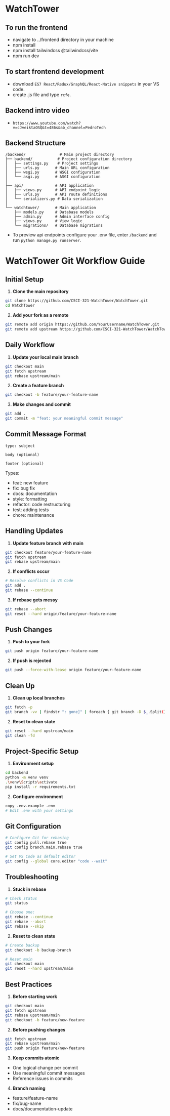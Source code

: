 # WatchTower

## To run the frontend 
- navigate to ../frontend directory in your machine
- npm install
- npm install tailwindcss @tailwindcss/vite
- npm run dev

## To start frontend development
- download `ES7 React/Redux/GraphQL/React-Native snippets` in your VS code.
- create .js file and type `rcfe`.

## Backend intro video
- `https://www.youtube.com/watch?v=cJveiktaOSQ&t=486s&ab_channel=PedroTech`

## Backend Structure

```
/backend/               # Main project directory
├── backend/           # Project configuration directory
│   ├── settings.py    # Project settings
│   ├── urls.py       # Main URL configuration
│   ├── wsgi.py       # WSGI configuration
│   └── asgi.py       # ASGI configuration
│
├── api/              # API application
│   ├── views.py      # API endpoint logic
│   ├── urls.py       # API route definitions
│   └── serializers.py # Data serialization
│
└── watchtower/       # Main application
    ├── models.py     # Database models
    ├── admin.py      # Admin interface config
    ├── views.py      # View logic
    └── migrations/   # Database migrations
```

- To preview api endpoints configure your .env file, enter `/backend` and run `python manage.py runserver`.

# WatchTower Git Workflow Guide

## Initial Setup

1. **Clone the main repository**
```bash
git clone https://github.com/CSCI-321-WatchTower/WatchTower.git
cd WatchTower
```

2. **Add your fork as a remote**
```bash
git remote add origin https://github.com/YourUsername/WatchTower.git
git remote add upstream https://github.com/CSCI-321-WatchTower/WatchTower.git
```

## Daily Workflow

1. **Update your local main branch**
```bash
git checkout main
git fetch upstream
git rebase upstream/main
```

2. **Create a feature branch**
```bash
git checkout -b feature/your-feature-name
```

3. **Make changes and commit**
```bash
git add .
git commit -m "feat: your meaningful commit message"
```

## Commit Message Format
```
type: subject

body (optional)

footer (optional)
```

Types:
- feat: new feature
- fix: bug fix
- docs: documentation
- style: formatting
- refactor: code restructuring
- test: adding tests
- chore: maintenance

## Handling Updates

1. **Update feature branch with main**
```bash
git checkout feature/your-feature-name
git fetch upstream
git rebase upstream/main
```

2. **If conflicts occur**
```bash
# Resolve conflicts in VS Code
git add .
git rebase --continue
```

3. **If rebase gets messy**
```bash
git rebase --abort
git reset --hard origin/feature/your-feature-name
```

## Push Changes

1. **Push to your fork**
```bash
git push origin feature/your-feature-name
```

2. **If push is rejected**
```bash
git push --force-with-lease origin feature/your-feature-name
```

## Clean Up

1. **Clean up local branches**
```bash
git fetch -p
git branch -vv | findstr ": gone]" | foreach { git branch -D $_.Split()[0] }
```

2. **Reset to clean state**
```bash
git reset --hard upstream/main
git clean -fd
```

## Project-Specific Setup

1. **Environment setup**
```bash
cd backend
python -m venv venv
.\venv\Scripts\activate
pip install -r requirements.txt
```

2. **Configure environment**
```bash
copy .env.example .env
# Edit .env with your settings
```

## Git Configuration

```bash
# Configure Git for rebasing
git config pull.rebase true
git config branch.main.rebase true

# Set VS Code as default editor
git config --global core.editor "code --wait"
```

## Troubleshooting

1. **Stuck in rebase**
```bash
# Check status
git status

# Choose one:
git rebase --continue
git rebase --abort
git rebase --skip
```

2. **Reset to clean state**
```bash
# Create backup
git checkout -b backup-branch

# Reset main
git checkout main
git reset --hard upstream/main
```

## Best Practices

1. **Before starting work**
```bash
git checkout main
git fetch upstream
git rebase upstream/main
git checkout -b feature/new-feature
```

2. **Before pushing changes**
```bash
git fetch upstream
git rebase upstream/main
git push origin feature/new-feature
```

3. **Keep commits atomic**
- One logical change per commit
- Use meaningful commit messages
- Reference issues in commits

4. **Branch naming**
- feature/feature-name
- fix/bug-name
- docs/documentation-update
